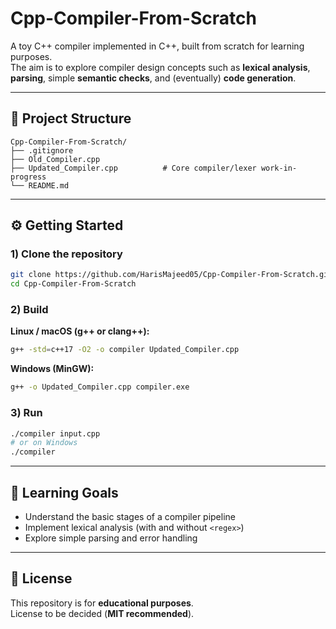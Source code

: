 # Cpp-Compiler-From-Scratch

A toy C++ compiler implemented in C++, built from scratch for learning purposes.  
The aim is to explore compiler design concepts such as **lexical analysis**, **parsing**, simple **semantic checks**, and (eventually) **code generation**.

---

## 📂 Project Structure

```text
Cpp-Compiler-From-Scratch/
├── .gitignore
├── Old_Compiler.cpp                          
├── Updated_Compiler.cpp          # Core compiler/lexer work-in-progress
└── README.md
```

---

## ⚙️ Getting Started

### 1) Clone the repository

```bash
git clone https://github.com/HarisMajeed05/Cpp-Compiler-From-Scratch.git
cd Cpp-Compiler-From-Scratch
```

### 2) Build

**Linux / macOS (g++ or clang++):**

```bash
g++ -std=c++17 -O2 -o compiler Updated_Compiler.cpp
```

**Windows (MinGW):**

```bash
g++ -o Updated_Compiler.cpp compiler.exe
```

### 3) Run

```bash
./compiler input.cpp
# or on Windows
./compiler
```

---

## 🎯 Learning Goals

- Understand the basic stages of a compiler pipeline
- Implement lexical analysis (with and without `<regex>`)
- Explore simple parsing and error handling


---

## 📜 License

This repository is for **educational purposes**.  
License to be decided (**MIT recommended**).
